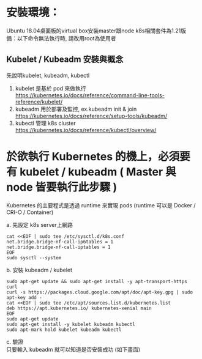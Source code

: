 # 安裝環境：  
Ubuntu 18.04桌面板的virtual box安裝master跟node
k8s相關套件為1.21版  
備：以下命令無法執行時, 請改用root為使用者
  
## Kubelet / Kubeadm 安裝與概念  
先說明kubelet, kubeadm, kubectl  
  
1. kubelet 是基於 pod 來做執行 https://kubernetes.io/docs/reference/command-line-tools-reference/kubelet/  
2. kubeadm 用於部署及監控, ex.kubeadm init & join https://kubernetes.io/docs/reference/setup-tools/kubeadm/  
3. kubectl 管理 k8s cluster https://kubernetes.io/docs/reference/kubectl/overview/  
  
# 於欲執行 Kubernetes 的機上，必須要有 kubelet / kubeadm ( Master 與 node 皆要執行此步驟 )
Kubernetes 的主要程式是透過 runtime 來實現 pods (runtime 可以是 Docker / CRI-O / Container)  
  
a. 先設定 k8s server上網路  
```
cat <<EOF | sudo tee /etc/sysctl.d/k8s.conf
net.bridge.bridge-nf-call-ip6tables = 1
net.bridge.bridge-nf-call-iptables = 1
EOF
sudo sysctl --system
```
b. 安裝 kubeadm / kubelet  
```
sudo apt-get update && sudo apt-get install -y apt-transport-https curl
curl -s https://packages.cloud.google.com/apt/doc/apt-key.gpg | sudo apt-key add -
cat <<EOF | sudo tee /etc/apt/sources.list.d/kubernetes.list
deb https://apt.kubernetes.io/ kubernetes-xenial main
EOF
sudo apt-get update
sudo apt-get install -y kubelet kubeadm kubectl
sudo apt-mark hold kubelet kubeadm kubectl
```
c. 驗證  
只要輸入 kubeadm 就可以知道是否安裝成功 (如下畫面)  
